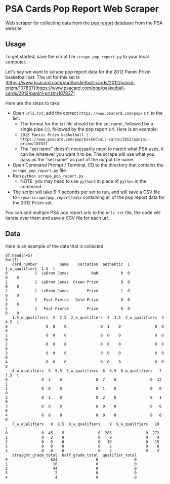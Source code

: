 # PSA Cards Pop Report Web Scraper

Web scraper for collecting data from the [pop report](https://www.psacard.com/pop/) database from the PSA website.

## Usage

To get started, save the script file `scrape_pop_report.py` to your local computer.

Let's say we want to scrape pop report data for the 2012 Panini Prizm basketball set. The url for this set is
[https://www.psacard.com/pop/basketball-cards/2012/panini-prizm/107837](https://www.psacard.com/pop/basketball-cards/2012/panini-prizm/107837)

Here are the steps to take:

- Open `urls.txt`, add the correct `https://www.psacard.com/pop/` url to the list.
    - The format for the txt file should be the set name, followed by a single pipe (`|`), followed by the pop report url. 
    Here is an example:
    - `2012 Panini Prizm basketball | https://www.psacard.com/pop/basketball-cards/2012/panini-prizm/107837`
    - The "set name" doesn't necessarily need to match what PSA uses, it can be whatever you want it to be. The scrape will 
    use what you pass as the "set name" as part of the output file name.
- Open Command Prompt / Terminal. CD to the directory that contains the `scrape_pop_report.py` file.
- Run `python scrape_pop_report.py`
  * NOTE: you may need to use `python3` in place of `python` in the command.
- The script will take 6-7 seconds per set to run, and will save a CSV file to `~/psa-scrape/pop_report/data` containing 
all of the pop report data for the 2012 Prizm set.

You can add multiple PSA pop report urls to the `urls.txt` file, the code will iterate over them and save a CSV file for each url.

## Data

Here is an example of the data that is collected
```
df.head(n=5)
Out[1]: 
   card_number          name    variation  authentic  1  1_w_qualifiers  1.5  \
0            1  LeBron James          NaN          0  0               0    0   
1            1  LeBron James  Green Prizm          0  0               0    0   
2            1  LeBron James        Prizm          1  0               0    0   
3            2   Paul Pierce   Gold Prizm          0  0               0    0   
4            2   Paul Pierce        Prizm          0  0               0    0   
   1.5_w_qualifiers  2  2.5  2_w_qualifiers  3  3.5  3_w_qualifiers  4  4.5  \
0                 0  0    0               0  1    0               0  0    0   
1                 0  0    0               0  0    0               0  0    0   
2                 0  0    0               0  0    0               0  0    0   
3                 0  0    0               0  0    0               0  0    0   
4                 0  0    0               0  0    0               0  0    0   
   4_w_qualifiers  5  5.5  5_w_qualifiers  6  6.5  6_w_qualifiers   7  7.5  \
0               0  2    0               0  7    0               0  12    1   
1               0  0    0               0  1    0               0   0    0   
2               0  1    0               0  2    0               0   1    0   
3               0  0    0               0  0    0               0   0    0   
4               0  0    0               0  0    0               0   0    0   
   7_w_qualifiers   8  8.5  8_w_qualifiers    9  9_w_qualifiers   10  \
0               0  45    5               0  285               0  272   
1               0   2    0               0    9               0    4   
2               0   5    0               0   19               0   15   
3               0   0    0               0    2               0    0   
4               0   0    0               0    2               0    2   
   straight_grade_total  half_grade_total  qualifier_total  
0                   624                 6                0  
1                    16                 0                0  
2                    44                 0                0  
3                     2                 0                0  
4                     4                 0                0
```